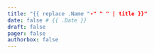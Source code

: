 ```yaml
---
title: "{{ replace .Name "-" " " | title }}"
date: false # {{ .Date }}
draft: false
pager: false
authorbox: false
---
```



